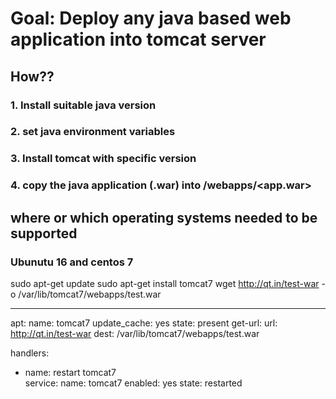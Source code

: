 # Goal: Deploy any java based web application into tomcat server

## How??
### 1. Install suitable java version
### 2. set java environment variables
### 3. Install tomcat with specific version
### 4. copy the java application (.war) into <tomcatdirectory>/webapps/<app.war>

## where or which operating systems needed to be supported
### Ubunutu 16 and centos 7


 sudo apt-get update
 sudo apt-get install tomcat7
 wget http://qt.in/test-war -o /var/lib/tomcat7/webapps/test.war



 -----------------------------------------------------
 apt:
        name: tomcat7
        update_cache: yes
        state: present 
get-url: 
  url: http://qt.in/test-war
  dest: /var/lib/tomcat7/webapps/test.war

handlers:      
  - name: restart tomcat7  
      service:
        name: tomcat7
        enabled: yes
        state: restarted
